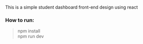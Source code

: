 This is a simple student dashboard front-end design using react

### How to run:
> npm install \
> npm run dev
